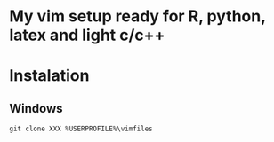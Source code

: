 
# My vim setup ready for R, python, latex and light c/c++

# Instalation

## Windows
```
git clone XXX %USERPROFILE%\vimfiles
```
